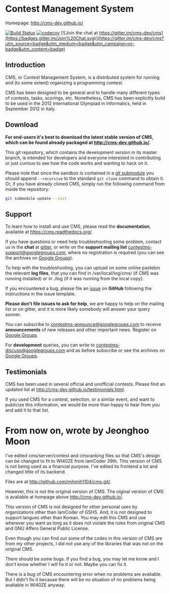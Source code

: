 Contest Management System
=========================

Homepage: <http://cms-dev.github.io/>

[![Build Status](https://github.com/cms-dev/cms/workflows/ci/badge.svg)](https://github.com/cms-dev/cms/actions)
[![codecov](https://codecov.io/gh/cms-dev/cms/branch/master/graph/badge.svg)](https://codecov.io/gh/cms-dev/cms)
[![Join the chat at https://gitter.im/cms-dev/cms](https://badges.gitter.im/Join%20Chat.svg)](https://gitter.im/cms-dev/cms?utm_source=badge&utm_medium=badge&utm_campaign=pr-badge&utm_content=badge)

Introduction
------------

CMS, or Contest Management System, is a distributed system for running
and (to some extent) organizing a programming contest.

CMS has been designed to be general and to handle many different types
of contests, tasks, scorings, etc. Nonetheless, CMS has been
explicitly build to be used in the 2012 International Olympiad in
Informatics, held in September 2012 in Italy.


Download
--------

**For end-users it's best to download the latest stable version of CMS,
which can be found already packaged at <http://cms-dev.github.io/>.**

This git repository, which contains the development version in its
master branch, is intended for developers and everyone interested in
contributing or just curious to see how the code works and wanting to
hack on it.

Please note that since the sandbox is contained in a
[git submodule](http://git-scm.com/docs/git-submodule) you should append
`--recursive` to the standard `git clone` command to obtain it. Or, if
you have already cloned CMS, simply run the following command from
inside the repository:

```bash
git submodule update --init
```


Support
-------

To learn how to install and use CMS, please read the **documentation**,
available at <https://cms.readthedocs.org/>.

If you have questions or need help troubleshooting some problem,
contact us in the **chat** at [gitter](https://gitter.im/cms-dev/cms),
or write on the **support mailing list**
<contestms-support@googlegroups.com>, where no registration is required
(you can see the archives on
[Google Groups](https://groups.google.com/forum/#!forum/contestms-support)).

To help with the troubleshooting, you can upload on some online
pastebin the relevant **log files**, that you can find in
/var/local/log/cms/ (if CMS was running installed) or in ./log (if it
was running from the local copy).

If you encountered a bug, please file an
[issue](https://github.com/cms-dev/cms/issues) on **GitHub** following
the instructions in the issue template.

**Please don't file issues to ask for help**, we are happy to help
on the mailing list or on gitter, and it is more likely somebody will
answer your query sooner.

You can subscribe to <contestms-announce@googlegroups.com> to receive
**announcements** of new releases and other important news. Register on
[Google Groups](https://groups.google.com/forum/#!forum/contestms-announce).

For **development** queries, you can write to
<contestms-discuss@googlegroups.com> and as before subscribe or see the
archives on
[Google Groups](https://groups.google.com/forum/#!forum/contestms-discuss).



Testimonials
------------

CMS has been used in several official and unofficial contests. Please
find an updated list at <http://cms-dev.github.io/testimonials.html>.

If you used CMS for a contest, selection, or a similar event, and want
to publicize this information, we would be more than happy to hear
from you and add it to that list.




From now on, wrote by Jeonghoo Moon
===================================
I've edited cms/server/contest and cmsranking files so that CMS's design can
be changed to fit to WI40ZE from IamCoder 39th. This version of CMS is not
being used as a financial purpose. I've edited its frontend a lot and changed
little of its backend.

Files are at <http://github.com/mjhmjh1104/cms.git/>.

However, this is not the original version of CMS. The oiginal version of CMS
is avaliable at hompage above <http://cms-dev.github.io/>.

This version of CMS is not designed for other personal uses by organizations 
other than IamCoder of GSHS. And, it is not designed to support langues other
than Korean. You may edit this CMS and use wherever you want as long as it
does not violate the rules from original CMS and GNU Affero General Public
License.

Even though you can find out some of the codes in this version of CMS are from
my other projects, I did not use any of the libraries that was not on the
original CMS.

There should be some bugs. If you find a bug, you may let me know and I don't
know whether I will fix it or not. Maybe you can fix it.

There is a bug of CMS encountering error when no problems are avaliable. But I
didn't fix it because there will be no situation of no problems being avaliable
in WI40ZE anyway.